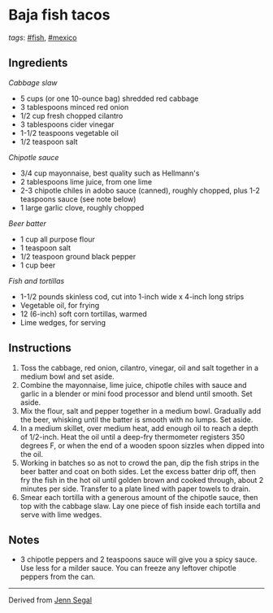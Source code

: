 # Baja fish tacos

*tags*: [#fish](../tags/fish), [#mexico](../tags/mexico)

## Ingredients

*Cabbage slaw*

- 5 cups (or one 10-ounce bag) shredded red cabbage
- 3 tablespoons minced red onion
- 1/2 cup fresh chopped cilantro
- 3 tablespoons cider vinegar
- 1-1/2 teaspoons vegetable oil
- 1/2 teaspoon salt

*Chipotle sauce*

- 3/4 cup mayonnaise, best quality such as Hellmann's
- 2 tablespoons lime juice, from one lime
- 2-3 chipotle chiles in adobo sauce (canned), roughly chopped, plus 1-2 teaspoons sauce (see note below)
- 1 large garlic clove, roughly chopped

*Beer batter*

- 1 cup all purpose flour
- 1 teaspoon salt
- 1/2 teaspoon ground black pepper
- 1 cup beer

*Fish and tortillas*

- 1-1/2 pounds skinless cod, cut into 1-inch wide x 4-inch long strips
- Vegetable oil, for frying
- 12 (6-inch) soft corn tortillas, warmed
- Lime wedges, for serving

## Instructions

1. Toss the cabbage, red onion, cilantro, vinegar, oil and salt together in a medium bowl and set aside.
2. Combine the mayonnaise, lime juice, chipotle chiles with sauce and garlic in a blender or mini food processor and blend until smooth. Set aside.
3. Mix the flour, salt and pepper together in a medium bowl. Gradually add the beer, whisking until the batter is smooth with no lumps. Set aside.
4. In a medium skillet, over medium heat, add enough oil to reach a depth of 1/2-inch. Heat the oil until a deep-fry thermometer registers 350 degrees F, or when the end of a wooden spoon sizzles when dipped into the oil.
5. Working in batches so as not to crowd the pan, dip the fish strips in the beer batter and coat on both sides. Let the excess batter drip off, then fry the fish in the hot oil until golden brown and cooked through, about 2 minutes per side. Transfer to a plate lined with paper towels to drain.
6. Smear each tortilla with a generous amount of the chipotle sauce, then top with the cabbage slaw. Lay one piece of fish inside each tortilla and serve with lime wedges.

## Notes

- 3 chipotle peppers and 2 teaspoons sauce will give you a spicy sauce. Use less for a milder sauce. You can freeze any leftover chipotle peppers from the can.

---

Derived from [Jenn Segal](https://www.onceuponachef.com/recipes/baja-fish-tacos.html)
